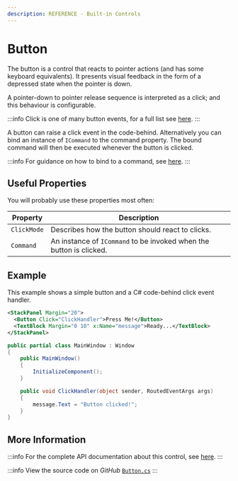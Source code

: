 ```yaml
---
description: REFERENCE - Built-in Controls
---
```


# Button

The button is a control that reacts to pointer actions (and has some keyboard equivalents). It presents visual feedback in the form of a depressed state when the pointer is down.

A pointer-down to pointer release sequence is interpreted as a click; and this behaviour is configurable.&#x20;

:::info
Click is one of many button events, for a full list see [here](http://reference.avaloniaui.net/api/Avalonia.Controls/Button/#Events).
:::

A button can raise a click event in the code-behind. Alternatively you can bind an instance of `ICommand` to the command property. The bound command will then be executed whenever the button is clicked.&#x20;

:::info
For guidance on how to bind to a command, see [here](broken-reference).
:::

## Useful Properties

You will probably use these properties most often:

| Property    | Description                                                         |
| ----------- | ------------------------------------------------------------------- |
| `ClickMode` | Describes how the button should react to clicks.                    |
| `Command`   | An instance of `ICommand` to be invoked when the button is clicked. |

## Example

This example shows a simple button and a C# code-behind click event handler.



```xml
<StackPanel Margin="20">
  <Button Click="ClickHandler">Press Me!</Button>
  <TextBlock Margin="0 10" x:Name="message">Ready...</TextBlock>
</StackPanel>
```


```csharp title='C#'
public partial class MainWindow : Window
{
    public MainWindow()
    {
        InitializeComponent();
    }

    public void ClickHandler(object sender, RoutedEventArgs args)
    {
        message.Text = "Button clicked!";
    }
}
```



<!--figure><img src="../../../.gitbook/assets/button.gif" alt=""><figcaption></figcaption></figure-->

## More Information

:::info
For the complete API documentation about this control, see [here](http://reference.avaloniaui.net/api/Avalonia.Controls/Button/).
:::

:::info
View the source code on _GitHub_ [`Button.cs`](https://github.com/AvaloniaUI/Avalonia/blob/master/src/Avalonia.Controls/Button.cs)
:::
